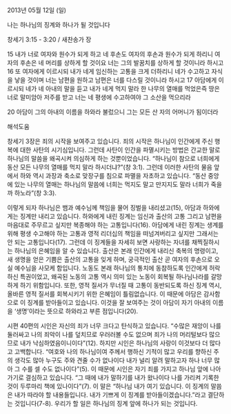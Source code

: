 2013년 05월 12일 (일)

나는 하나님의 징계와 하나가 될 것입니다



창세기 3:15 - 3:20 / 새찬송가  장


15 내가 너로 여자와 원수가 되게 하고 네 후손도 여자의 후손과 원수가 되게 하리니 여자의 후손은 네 머리를 상하게 할 것이요 너는 그의 발꿈치를 상하게 할 것이니라 하시고
16 또 여자에게 이르시되 내가 네게 임신하는 고통을 크게 더하리니 네가 수고하고 자식을 낳을 것이며 너는 남편을 원하고 남편은 너를 다스릴 것이니라 하시고
17 아담에게 이르시되 네가 네 아내의 말을 듣고 내가 네게 먹지 말라 한 나무의 열매를 먹었은즉 땅은 너로 말미암아 저주를 받고 너는 네 평생에 수고하여야 그 소산을 먹으리라

20 아담이 그의 아내의 이름을 하와라 불렀으니 그는 모든 산 자의 어머니가 됨이더라

해석도움





창세기 3장은 죄의 시작을 보여주고 있습니다. 죄의 시작은 하나님이 인간에게 주신 행복에 대한 사탄의 시기심입니다. 그런데 사탄이 인간을 파멸시키는 방법은 간교한 말로 하나님의 말씀을 왜곡시켜 의심하게 하는 것뿐이었습니다. “하나님이 참으로 너희에게 동산 모든 나무의 열매를 먹지 말라 하시더냐?”(창 3:1). 그런데 이러한 사탄의 물음 앞에서 하와 역시 과장과 축소로 맞장구를 침으로 파멸을 자초하고 있습니다. “동산 중앙에 있는 나무의 열매는 하나님의 말씀에 너희는 먹지도 말고 만지지도 말라 너희가 죽을까 하노라”(창 3:3). 

이렇게 되자 하나님은 뱀과 예수님께 책임을 물어 징벌을 내리셨고(15), 아담과 하와에게는 징계만 내리고 있습니다. 하와에게 내린 징계는 임신과 출산의 고통 그리고 남편을 마음대로 주무르고 싶지만 복종해야 하는 고통입니다(16). 아담에게 내린 징계는 생계를 위해 평생 수고해야 하는 고통과 영적 리더십의 책임을 떠넘겨버리고 싶지만 그래서는 안 되는 고통입니다(17). 그런데 이 징계들을 자세히 보면 사랑하는 자녀를 채찍질하시는 하나님의 은혜임을 알 수 있습니다. 출산은 본래 인간에게 내리신 축복의 명령이고, 새 생명을 얻은 기쁨은 출산의 고통을 잊게 하며, 궁극적인 출산 곧 여자의 후손으로 오실 예수님을 사모케 함입니다. 노동도 본래 하나님의 통치에 동참하도록 인간에게 허락하신 특권이었고, 왜곡된 노동의 고통 역시 의미 있는 노동이 회복될 하나님나라를 갈망하게 하기 위함입니다. 또한, 영적 질서가 무너질 때 고통이 동반되도록 하신 징계 역시, 올바른 영적 질서를 회복시키기 위한 은혜임이 틀림없습니다. 이 때문에 아담은 감사함으로 이 징계를 받아들이고 있습니다. 이것을 잘 보여주는 것이 아담이 자기 아내의 이름을 ‘생명’이라는 뜻으로 하와라고 부른 점입니다(20).  

시편 40편의 시인은 자신의 죄가 너무 크다고 탄식하고 있습니다. 
“수많은 재앙이 나를 둘러싸고 나의 죄악이 나를 덮치므로 우러러볼 수도 없으며 죄가 나의 머리털보다 많으므로 내가 낙심하였음이니이다”(12).
하지만 시인은 하나님의 사랑이 이것보다 더 많다고 고백합니다. 
“여호와 나의 하나님이여 주께서 행하신 기적이 많고 우리를 향하신 주의 생각도 많아 누구도 주와 견줄 수가 없나이다 내가 널리 알려 말하고자 하나 너무 많아 그 수를 셀 수도 없나이다”(5).
이 때문에 시인은 자기 죄를 가지고 하나님 앞에 나아가기로 결심하고 있습니다. 
“그 때에 내가 말하기를 내가 왔나이다 나를 가리켜 기록한 것이 두루마리 책에 있나이다”(7).
이 말은 “하나님 내가 여기 있습니다. 이 징계의 말씀은 내가 따라야 할 내용들입니다. 내가 기쁘게 이 징계를 받아들이겠습니다.”라고 결단하는 것입니다(7-8). 우리가 할 일은 하나님의 징계 앞에 하나가 되는 것입니다.